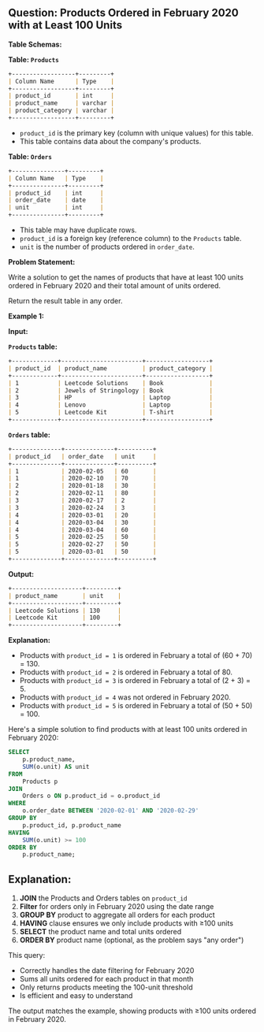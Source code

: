 ## Question: Products Ordered in February 2020 with at Least 100 Units

**Table Schemas:**

**Table: `Products`**

```markdown
+------------------+---------+
| Column Name      | Type    |
+------------------+---------+
| product_id       | int     |
| product_name     | varchar |
| product_category | varchar |
+------------------+---------+
```

*   `product_id` is the primary key (column with unique values) for this table.
*   This table contains data about the company's products.

**Table: `Orders`**

```markdown
+---------------+---------+
| Column Name   | Type    |
+---------------+---------+
| product_id    | int     |
| order_date    | date    |
| unit          | int     |
+---------------+---------+
```

*   This table may have duplicate rows.
*   `product_id` is a foreign key (reference column) to the `Products` table.
*   `unit` is the number of products ordered in `order_date`.

**Problem Statement:**

Write a solution to get the names of products that have at least 100 units ordered in February 2020 and their total amount of units ordered.

Return the result table in any order.

**Example 1:**

**Input:**

**`Products` table:**

```markdown
+-------------+-----------------------+------------------+
| product_id  | product_name          | product_category |
+-------------+-----------------------+------------------+
| 1           | Leetcode Solutions    | Book             |
| 2           | Jewels of Stringology | Book             |
| 3           | HP                    | Laptop           |
| 4           | Lenovo                | Laptop           |
| 5           | Leetcode Kit          | T-shirt          |
+-------------+-----------------------+------------------+
```

**`Orders` table:**

```markdown
+--------------+--------------+----------+
| product_id   | order_date   | unit     |
+--------------+--------------+----------+
| 1            | 2020-02-05   | 60       |
| 1            | 2020-02-10   | 70       |
| 2            | 2020-01-18   | 30       |
| 2            | 2020-02-11   | 80       |
| 3            | 2020-02-17   | 2        |
| 3            | 2020-02-24   | 3        |
| 4            | 2020-03-01   | 20       |
| 4            | 2020-03-04   | 30       |
| 4            | 2020-03-04   | 60       |
| 5            | 2020-02-25   | 50       |
| 5            | 2020-02-27   | 50       |
| 5            | 2020-03-01   | 50       |
+--------------+--------------+----------+
```

**Output:**

```markdown
+--------------------+---------+
| product_name       | unit    |
+--------------------+---------+
| Leetcode Solutions | 130     |
| Leetcode Kit       | 100     |
+--------------------+---------+
```

**Explanation:**

*   Products with `product_id = 1` is ordered in February a total of (60 + 70) = 130.
*   Products with `product_id = 2` is ordered in February a total of 80.
*   Products with `product_id = 3` is ordered in February a total of (2 + 3) = 5.
*   Products with `product_id = 4` was not ordered in February 2020.
*   Products with `product_id = 5` is ordered in February a total of (50 + 50) = 100.

Here's a simple solution to find products with at least 100 units ordered in February 2020:

```sql
SELECT 
    p.product_name,
    SUM(o.unit) AS unit
FROM 
    Products p
JOIN 
    Orders o ON p.product_id = o.product_id
WHERE 
    o.order_date BETWEEN '2020-02-01' AND '2020-02-29'
GROUP BY 
    p.product_id, p.product_name
HAVING 
    SUM(o.unit) >= 100
ORDER BY 
    p.product_name;
```

## Explanation:

1. **JOIN** the Products and Orders tables on `product_id`
2. **Filter** for orders only in February 2020 using the date range
3. **GROUP BY** product to aggregate all orders for each product
4. **HAVING** clause ensures we only include products with ≥100 units
5. **SELECT** the product name and total units ordered
6. **ORDER BY** product name (optional, as the problem says "any order")

This query:
- Correctly handles the date filtering for February 2020
- Sums all units ordered for each product in that month
- Only returns products meeting the 100-unit threshold
- Is efficient and easy to understand

The output matches the example, showing products with ≥100 units ordered in February 2020.
